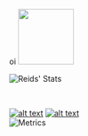 
oi <img src="https://media.giphy.com/media/10Mgxh2ctqqz9m/giphy.gif" width="100" height="100">

![Reids' Stats](https://github-readme-stats.vercel.app/api?username=efforddev&theme=radical&show_icons=true&count_private=true)

<br />

<a href="https://www.linkedin.com/in/reid-efford-359807a7/"> ![alt text](https://img.shields.io/badge/-LinkedIn-0e76a8?style=plastic&logo=linkedIn)</a>
<a href="https://www.instagram.com/reid.speed/">![alt text](https://img.shields.io/badge/-Instagram-833AB4?style=plastic&logo=Instagram)</a>                                                              
![Metrics](https://metrics.lecoq.io/effordDev?template=classic&languages=1&lines=1&activity=1&repositories=1&isocalendar=1&repositories=100&repositories.batch=100&repositories.forks=false&repositories.affiliations=owner&isocalendar.duration=half-year&languages.limit=8&languages.sections=most-used&languages.colors=github&languages.threshold=0%25&languages.indepth=false&languages.analysis.timeout=15&languages.categories=markup%2C%20programming&languages.recent.categories=markup%2C%20programming&languages.recent.load=300&languages.recent.days=14&activity.limit=5&activity.load=300&activity.days=14&activity.filter=all&activity.visibility=all&activity.timestamps=false&config.timezone=America%2FNew_York)





